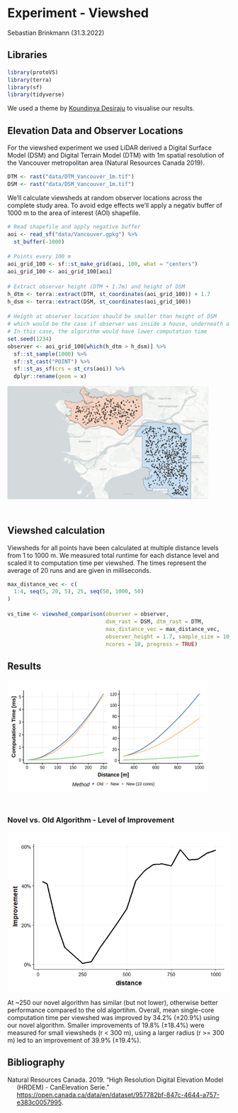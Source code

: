 Experiment - Viewshed
================
Sebastian Brinkmann
(31.3.2022)

## Libraries

``` r
library(protoVS)
library(terra)
library(sf)
library(tidyverse)
```

We used a theme by [Koundinya Desiraju](https://rpubs.com/Koundy/71792)
to visualise our results.

## Elevation Data and Observer Locations

For the viewshed experiment we used LiDAR derived a Digital Surface
Model (DSM) and Digital Terrain Model (DTM) with 1m spatial resolution
of the Vancouver metropolitan area (Natural Resources Canada 2019).

``` r
DTM <- rast("data/DTM_Vancouver_1m.tif")
DSM <- rast("data/DSM_Vancouver_1m.tif")
```

We’ll calculate viewsheds at random observer locations across the
complete study area. To avoid edge effects we’ll apply a negativ buffer
of 1000 m to the area of interest (AOI) shapefile.

``` r
# Read shapefile and apply negative buffer
aoi <- read_sf("data/Vancouver.gpkg") %>% 
  st_buffer(-1000)

# Points every 100 m
aoi_grid_100 <- sf::st_make_grid(aoi, 100, what = "centers")
aoi_grid_100 <- aoi_grid_100[aoi]

# Extract observer height (DTM + 1.7m) and height of DSM
h_dtm <- terra::extract(DTM, st_coordinates(aoi_grid_100)) + 1.7
h_dsm <- terra::extract(DSM, st_coordinates(aoi_grid_100))

# Heigth at observer location should be smaller than height of DSM
# which would be the case if observer was inside a house, underneath a tree etc.
# In this case, the algorithm would have lower computation time
set.seed(1234)
observer <- aoi_grid_100[which(h_dtm > h_dsm)] %>% 
  sf::st_sample(1000) %>% 
  sf::st_cast("POINT") %>% 
  sf::st_as_sf(crs = st_crs(aoi)) %>% 
  dplyr::rename(geom = x)
```

<div
style="position: relative; padding-bottom: 56.25%; height: 0; overflow: hidden;">

<a href="https://h2961284.stratoserver.net/AGILE/viewshed_observer_locations.html">
<img alt="observer" src="../../../docs/observer_locations.PNG"
     style="position: absolute; top: 0; left: 0; width: 90%; height: 90%;">
</a>

</div>

## Viewshed calculation

Viewsheds for all points have been calculated at multiple distance
levels from 1 to 1000 m. We measured total runtime for each distance
level and scaled it to computation time per viewshed. The times
represent the average of 20 runs and are given in milliseconds.

``` r
max_distance_vec <- c(
  1:4, seq(5, 20, 5), 25, seq(50, 1000, 50)
)

vs_time <- viewshed_comparison(observer = observer,
                               dsm_rast = DSM, dtm_rast = DTM,
                               max_distance_vec = max_distance_vec,
                               observer_height = 1.7, sample_size = 10,
                               ncores = 10, progress = TRUE)
```

## Results

<div
style="position: relative; padding-bottom: 56.25%; height: 0; overflow: hidden;">

<a href="https://h2961284.stratoserver.net/AGILE/viewshed_computation_time_small.html">
<img alt="comp_time" src="../../../docs/computation_time.svg"
     style="position: absolute; top: 0; left: 0; width: 90%; height: 90%;">
</a>

</div>

### Novel vs. Old Algorithm - Level of Improvement

![](README_files/figure-gfm/unnamed-chunk-7-1.png)<!-- -->

At \~250 our novel algorithm has similar (but not lower), otherwise
better performance compared to the old algortihm. Overall, mean
single-core computation time per viewshed was improved by 34.2% (±20.9%)
using our novel algorithm. Smaller improvements of 19.8% (±18.4%) were
measured for small viewsheds (r &lt; 300 m), using a larger radius (r
&gt;= 300 m) led to an improvement of 39.9% (±19.4%).

## Bibliography

<div id="refs" class="references csl-bib-body hanging-indent">

<div id="ref-NaturalResourcesCanada.2019" class="csl-entry">

Natural Resources Canada. 2019. “High Resolution Digital Elevation Model
(HRDEM) - CanElevation Serie.”
<https://open.canada.ca/data/en/dataset/957782bf-847c-4644-a757-e383c0057995>.

</div>

</div>
